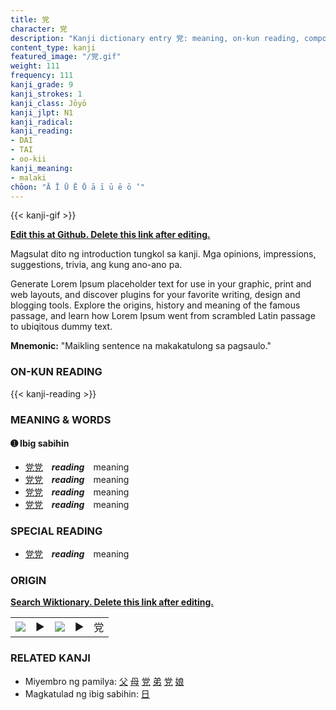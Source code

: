 ```yaml
---
title: 党
character: 党
description: "Kanji dictionary entry 党: meaning, on-kun reading, compounds, origin, related kanji"
content_type: kanji
featured_image: "/党.gif"
weight: 111
frequency: 111
kanji_grade: 9
kanji_strokes: 1
kanji_class: Jōyō
kanji_jlpt: N1
kanji_radical: 
kanji_reading: 
- DAI
- TAI
- oo-kii
kanji_meaning:
- malaki
chōon: "Ā Ī Ū Ē Ō ā ī ū ē ō ’"
---
```

[//]: # (Don't edit the line below. Kanji animated GIF code is automatically generated.)
{{< kanji-gif >}}

[//]: # (Edit below this line.)

**[Edit this at Github. Delete this link after editing.](https://github.com/tim0g/tim/tree/main/content/kanji/党/index.md)**

Magsulat dito ng introduction tungkol sa kanji. Mga opinions, impressions, suggestions, trivia, ang kung ano-ano pa.

Generate Lorem Ipsum placeholder text for use in your graphic, print and web layouts, and discover plugins for your favorite writing, design and blogging tools. Explore the origins, history and meaning of the famous passage, and learn how Lorem Ipsum went from scrambled Latin passage to ubiqitous dummy text.
 
**Mnemonic:** "Maikling sentence na makakatulong sa pagsaulo."

### ON-KUN READING

[//]: # (Don't edit the line below. ON-KUN READING code is automatically generated.)
{{< kanji-reading >}}

### MEANING & WORDS

#### ➊ **Ibig sabihin**
  - [党](../党)[党](../党)　***reading***　meaning
  - [党](../党)[党](../党)　***reading***　meaning
  - [党](../党)[党](../党)　***reading***　meaning
  - [党](../党)[党](../党)　***reading***　meaning

### SPECIAL READING
  - [党](../党)[党](../党)　***reading***　meaning

### ORIGIN

**[Search Wiktionary. Delete this link after editing.](https://wiktionary.org/wiki/党)**
<table class="kanji-table"><tr><td>
<img src="60px-党-bronze.svg.png">
</td><td>▶</td><td>
<img src="60px-党-oracle.svg.png">
</td><td>▶</td>
<td class="kanji-origin">党</td>
</tr></table>

### RELATED KANJI
- Miyembro ng pamilya: [父](../父) [母](../母) [党](../党) [弟](../弟) [党](../党) [娘](../娘)
- Magkatulad ng ibig sabihin: [日](../日)
